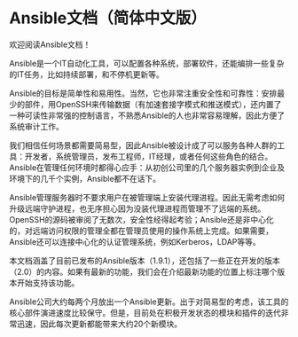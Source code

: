 # Ansible文档（简体中文版）

欢迎阅读Ansible文档！

Ansible是一个IT自动化工具，可以配置各种系统，部署软件，还能编排一些复杂的IT任务，比如持续部署，和不停机更新等。

Ansible的目标是简单性和易用性。当然，它也非常注重安全性和可靠性：安排最少的部件，用OpenSSH来传输数据（有加速套接字模式和推送模式），还内置了一种可读性非常强的控制语言，不熟悉Ansible的人也非常容易理解，因此方便了系统审计工作。

我们相信任何场景都需要简易型，因此Ansible被设计成了可以服务各种人群的工具：开发者，系统管理员，发布工程师，IT经理，或者任何这些角色的结合。Ansible在管理任何环境时都得心应手：从初创公司里的几个服务器实例到企业及环境下的几千个实例，Ansible都不在话下。

Ansible管理服务器时不要求用户在被管理端上安装代理进程。因此无需考虑如何升级远端守护进程，也无序担心因为没装代理进程而管理不了远端的系统。OpenSSH的源码被审阅了无数次，安全性经得起考验；Ansible还是非中心化的，对远端访问权限的管理全都在管理员使用的操作系统上完成。如果需要，Ansible还可以连接中心化的认证管理系统，例如Kerberos，LDAP等等。

本文档涵盖了目前已发布的Ansible版本（1.9.1），还包括了一些正在开发的版本（2.0）的内容。如果有最新的功能，我们会在介绍最新功能的位置上标注哪个版本开始支持该功能。

Ansible公司大约每两个月放出一个Ansible更新。出于对简易型的考虑，该工具的核心部件演进速度比较保守。但是，目前处在积极开发状态的模块和插件的迭代非常迅速，因此每次更新都能带来大约20个新模块。